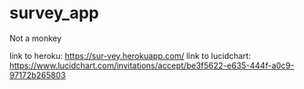 # survey_app
Not a monkey


link to heroku: https://sur-vey.herokuapp.com/
link to lucidchart: https://www.lucidchart.com/invitations/accept/be3f5622-e635-444f-a0c9-97172b265803
